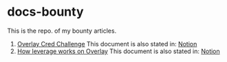 # docs-bounty
This is the repo. of my bounty articles.
1. [Overlay Cred Challenge](./overlay-JP/Overlay%20%E3%82%AF%E3%83%AC%E3%83%88%E3%82%99%20%E3%83%81%E3%83%A3%E3%83%AC%E3%83%B3%E3%82%B7%E3%82%99.md)
This document is also stated in: [Notion](https://metal-shield-b82.notion.site/Overlay-68269bc297f74f1c84165a525ed4daba)
2. [How leverage works on Overlay](./overlay-JP/Overlay%20Protocolにおけるレバレッジの機能と動作について.md)
This document is also stated in: [Notion](https://www.notion.so/How-leverage-works-on-Overlay-269a48318800474fb6e283e070443f05)
